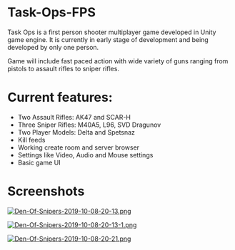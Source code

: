 # Task-Ops-FPS

Task Ops is a first person shooter multiplayer game developed in Unity game engine.
It is currently in early stage of development and being developed by only one person.

Game will include fast paced action with wide variety of guns ranging from pistols to assault rifles to sniper rifles.

# Current features:
- Two Assault Rifles: AK47 and SCAR-H
- Three Sniper Rifles: M40A5, L96, SVD Dragunov
- Two Player Models: Delta and Spetsnaz
- Kill feeds
- Working create room and server browser
- Settings like Video, Audio and Mouse settings
- Basic game UI

# Screenshots
[![Den-Of-Snipers-2019-10-08-20-13.png](https://i.postimg.cc/brNrqVQC/Den-Of-Snipers-2019-10-08-20-13.png)](https://postimg.cc/G8VdQQgG)

[![Den-Of-Snipers-2019-10-08-20-13-1.png](https://i.postimg.cc/x8xC8G50/Den-Of-Snipers-2019-10-08-20-13-1.png)](https://postimg.cc/1VFPYqbT)

[![Den-Of-Snipers-2019-10-08-20-21.png](https://i.postimg.cc/W37tLcJq/Den-Of-Snipers-2019-10-08-20-21.png)](https://postimg.cc/cgrdwjhd)
